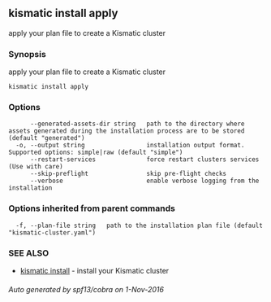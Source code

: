 ## kismatic install apply

apply your plan file to create a Kismatic cluster

### Synopsis


apply your plan file to create a Kismatic cluster

```
kismatic install apply
```

### Options

```
      --generated-assets-dir string   path to the directory where assets generated during the installation process are to be stored (default "generated")
  -o, --output string                 installation output format. Supported options: simple|raw (default "simple")
      --restart-services              force restart clusters services (Use with care)
      --skip-preflight                skip pre-flight checks
      --verbose                       enable verbose logging from the installation
```

### Options inherited from parent commands

```
  -f, --plan-file string   path to the installation plan file (default "kismatic-cluster.yaml")
```

### SEE ALSO
* [kismatic install](kismatic_install.md)	 - install your Kismatic cluster

###### Auto generated by spf13/cobra on 1-Nov-2016
